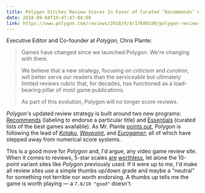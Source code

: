 ```yaml
---
title: Polygon Ditches Review Scores In Favor of Curated ‘Recommends’ Labeling and Curated ‘Essentials’
date: 2018-09-04T19:47:47-04:00
link: https://www.polygon.com/reviews/2018/9/4/17689100/polygon-reviews-no-scores
---
```



Executive Editor and Co-founder at *Polygon*, Chris Plante: 

> Games have changed since we launched Polygon. We're changing with them. 

> We believe that a new strategy, focusing on *criticism* and *curation*, will better serve our readers than the serviceable but ultimately limited reviews rubric that, for decades, has functioned as a load-bearing pillar of most game publications.

> As part of this evolution, Polygon will no longer score reviews.

*Polygon's* updated review strategy is built around two new programs: [Recommends](https://www.polygon.com/recommends) (labeling to endorse a particular title) and [Essentials](https://www.polygon.com/essentials) (curated lists of the best games available). As Mr. Plante [points out](https://twitter.com/plante/status/1037049092998881280), *Polygon* is following the lead of [*Kotaku*][k], [*Waypoint*][w], and [*Eurogamer*][e]; all of which have stepped away from numerical score systems. 

This is a good move for *Polygon* and, I'd argue, any video game review site. When it comes to reviews, 5-star scales [are](https://www.theverge.com/2017/3/16/14952434/netflix-five-star-ratings-going-away-thumbs-up-down) [worthless](https://techcrunch.com/2009/09/22/youtube-comes-to-a-5-star-realization-its-ratings-are-useless/), let alone the 10-point variant sites like *Polygon* previously used. If it were up to me, I'd make all review sites use a simple thumbs up/down grade and maybe a "neutral" for something not terrible nor worth endorsing. A thumbs up tells me the game is worth playing — a `7.6/10 "good"` doesn't. 


[k]: https://kotaku.com
[w]: https://waypoint.vice.com/en_us
[e]: https://www.eurogamer.net
